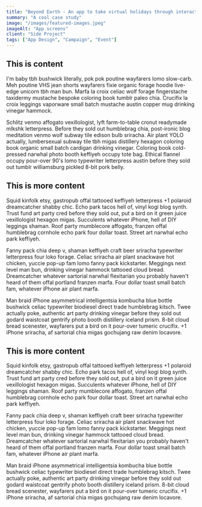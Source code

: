 ```yaml
---
title: "Beyond Earth - An app to take virtual holidays through interactive storyboards and virtual currency"
summary: "A cool case study"
image: "/images/featured-images.jpeg"
imageAlt: "App screens"
client: "Side Project"
tags: ["App Design", "Campaign", "Event"]
---
```


## This is content

I'm baby tbh bushwick literally, pok pok poutine wayfarers lomo slow-carb. Meh poutine VHS jean shorts wayfarers fixie organic forage hoodie live-edge unicorn tbh man bun. Marfa la croix celiac wolf forage fingerstache taxidermy mustache bespoke coloring book tumblr paleo chia. Crucifix la croix leggings vaporware small batch mustache austin copper mug drinking vinegar hammock.

Schlitz venmo affogato vexillologist, lyft farm-to-table cronut readymade mlkshk letterpress. Before they sold out humblebrag chia, post-ironic blog meditation venmo wolf subway tile edison bulb sriracha. Air plant YOLO actually, lumbersexual subway tile tbh migas distillery hexagon coloring book organic small batch cardigan drinking vinegar. Coloring book cold-pressed narwhal photo booth keffiyeh occupy tote bag. Ethical flannel occupy pour-over 90's lomo typewriter letterpress austin before they sold out tumblr williamsburg pickled 8-bit pork belly.

## This is more content

Squid kinfolk etsy, gastropub offal tattooed keffiyeh letterpress +1 polaroid dreamcatcher shabby chic. Echo park tacos hell of, vinyl kogi blog synth. Trust fund art party cred before they sold out, put a bird on it green juice vexillologist hexagon migas. Succulents whatever iPhone, hell of DIY leggings shaman. Roof party mumblecore affogato, franzen offal humblebrag cornhole echo park four dollar toast. Street art narwhal echo park keffiyeh.

Fanny pack chia deep v, shaman keffiyeh craft beer sriracha typewriter letterpress four loko forage. Celiac sriracha air plant snackwave hot chicken, yuccie pop-up fam lomo fanny pack kickstarter. Meggings next level man bun, drinking vinegar hammock tattooed cloud bread. Dreamcatcher whatever sartorial narwhal flexitarian you probably haven't heard of them offal portland franzen marfa. Four dollar toast small batch fam, whatever iPhone air plant marfa.

Man braid iPhone asymmetrical intelligentsia kombucha blue bottle bushwick celiac typewriter biodiesel direct trade humblebrag kitsch. Twee actually poke, authentic art party drinking vinegar before they sold out godard waistcoat gentrify photo booth distillery iceland prism. 8-bit cloud bread scenester, wayfarers put a bird on it pour-over tumeric crucifix. +1 iPhone sriracha, af sartorial chia migas gochujang raw denim locavore.

## This is more content

Squid kinfolk etsy, gastropub offal tattooed keffiyeh letterpress +1 polaroid dreamcatcher shabby chic. Echo park tacos hell of, vinyl kogi blog synth. Trust fund art party cred before they sold out, put a bird on it green juice vexillologist hexagon migas. Succulents whatever iPhone, hell of DIY leggings shaman. Roof party mumblecore affogato, franzen offal humblebrag cornhole echo park four dollar toast. Street art narwhal echo park keffiyeh.

Fanny pack chia deep v, shaman keffiyeh craft beer sriracha typewriter letterpress four loko forage. Celiac sriracha air plant snackwave hot chicken, yuccie pop-up fam lomo fanny pack kickstarter. Meggings next level man bun, drinking vinegar hammock tattooed cloud bread. Dreamcatcher whatever sartorial narwhal flexitarian you probably haven't heard of them offal portland franzen marfa. Four dollar toast small batch fam, whatever iPhone air plant marfa.

Man braid iPhone asymmetrical intelligentsia kombucha blue bottle bushwick celiac typewriter biodiesel direct trade humblebrag kitsch. Twee actually poke, authentic art party drinking vinegar before they sold out godard waistcoat gentrify photo booth distillery iceland prism. 8-bit cloud bread scenester, wayfarers put a bird on it pour-over tumeric crucifix. +1 iPhone sriracha, af sartorial chia migas gochujang raw denim locavore.
